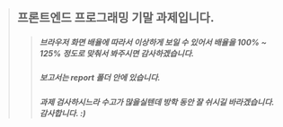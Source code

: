 > ## 프론트엔드 프로그래밍 기말 과제입니다. ##
>  > ##### 브라우저 화면 배율에 따라서 이상하게 보일 수 있어서 배율을  100% ~ 125% 정도로 맞춰서 봐주시면 감사하겠습니다. #####
>  > ##### 보고서는 report 폴더 안에 있습니다. #####
>  > ##### 과제 검사하시느라 수고가 많을실텐데 방학 동안 잘 쉬시길 바라겠습니다. 감사합니다. :) ######
